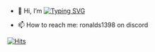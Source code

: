 - 👋 Hi, I’m [![Typing SVG](https://readme-typing-svg.demolab.com?font=Fira+Code&pause=1000&color=F71313&random=false&width=435&lines=RONALDS1398)](https://git.io/typing-svg)

- 📫 How to reach me: ronalds1398 on discord

[![Hits](https://hits.sh/github.com/Ronalds13424.svg)](https://hits.sh/github.com/Ronalds13424/)



